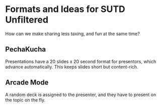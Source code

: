 # Formats and Ideas for SUTD Unfiltered
How can we make sharing less taxing, and fun at the same time?

## PechaKucha
Presentations have a 20 slides x 20 second format for presentors, which advance automatically. This keeps slides short but content-rich.

## Arcade Mode
A random deck is assigned to the presenter, and they have to present on the topic on the fly.


